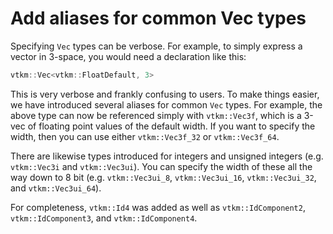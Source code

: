 # Add aliases for common Vec types

Specifying `Vec` types can be verbose. For example, to simply express a
vector in 3-space, you would need a declaration like this:

``` cpp
vtkm::Vec<vtkm::FloatDefault, 3>
```

This is very verbose and frankly confusing to users. To make things easier,
we have introduced several aliases for common `Vec` types. For example, the
above type can now be referenced simply with `vtkm::Vec3f`, which is a
3-vec of floating point values of the default width. If you want to specify
the width, then you can use either `vtkm::Vec3f_32` or `vtkm::Vec3f_64`.

There are likewise types introduced for integers and unsigned integers
(e.g. `vtkm::Vec3i` and `vtkm::Vec3ui`). You can specify the width of these
all the way down to 8 bit (e.g. `vtkm::Vec3ui_8`, `vtkm::Vec3ui_16`,
`vtkm::Vec3ui_32`, and `vtkm::Vec3ui_64`).

For completeness, `vtkm::Id4` was added as well as `vtkm::IdComponent2`,
`vtkm::IdComponent3`, and `vtkm::IdComponent4`.
